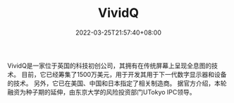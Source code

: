 ﻿---
weight: 
title: "VividQ"
description: "VividQ是一家位于英国的科技初创公司，其拥有在传统屏幕上呈现全息图的技术。 目前，它已经筹集了1500万美元，用于开发其用于下一代数字显示器和设备的技术。 另外，它已在美国、中国和日本指定了相关制造商。 据官方介绍，本轮融资为种子期的延伸，由东京大学的风险投资部门UTokyo IPC领导。"
date: 2022-03-25T21:57:40+08:00
lastmod: 2022-03-25T16:45:40+08:00
draft: false
authors: ["Metabd"]
featuredImage: "404.jpg"
link: "https://vivid-q.com/"
tags: ["VividQ","全息影像"]
categories: ["navigation"]
navigation: ["全息影像"]
lightgallery: true
toc: true
pinned: false
recommend: false
recommend1: false
---
VividQ是一家位于英国的科技初创公司，其拥有在传统屏幕上呈现全息图的技术。 目前，它已经筹集了1500万美元，用于开发其用于下一代数字显示器和设备的技术。 另外，它已在美国、中国和日本指定了相关制造商。 据官方介绍，本轮融资为种子期的延伸，由东京大学的风险投资部门UTokyo IPC领导。
